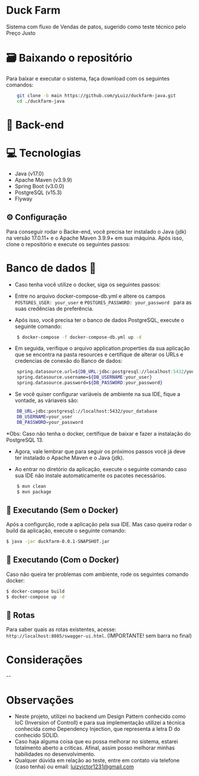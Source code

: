 # Duck Farm

Sistema com fluxo de Vendas de patos, sugerido como teste técnico pelo Preço Justo

# 🗃 Baixando o repositório
Para baixar e executar o sistema, faça download com os seguintes comandos:

``` bash
    git clone -b main https://github.com/yLuiz/duckfarm-java.git
    cd ./duckfarm-java
```

# 📡 Back-end

# 💻 Tecnologias
* Java (v17.0)
* Apache Maven (v3.9.9)
* Spring Boot (v3.0.0)
* PostgreSQL (v15.3)
* Flyway

## ⚙ Configuração
Para conseguir rodar o Backe-end, você precisa ter instalado o Java (jdk) na versão 17.0.11+ e o Apache Maven 3.9.9+ em sua máquina.
Após isso, clone o repositório e execute os seguintes passos:

# Banco de dados 🎲

- Caso tenha você utilize o docker, siga os seguintes passos:

- Entre no arquivo docker-compose-db.yml e altere os campos ``` POSTGRES_USER: your_user ``` e ```POSTGRES_PASSWORD: your_password ``` para as suas credências de preferência.
- Após isso, você precisa ter o banco de dados PostgreSQL, execute o seguinte comando:
``` bash
    $ docker-compose -f docker-compose-db.yml up -d
```

- Em seguida, verifique o arquivo application.properties da sua aplicação que se encontra na pasta resources e certifique de alterar os URLs e credencias de conexão do Banco de dados:
``` bash
    spring.datasource.url=${DB_URL:jdbc:postgresql://localhost:5432/your_database?createDatabaseIfNotExists=true}
    spring.datasource.username=${DB_USERNAME:your_user}
    spring.datasource.password=${DB_PASSWORD:your_password}
```

- Se você quiser configurar variáveis de ambiente na sua IDE, fique a vontade, as váriaveis são:
``` bash
    DB_URL=jdbc:postgresql://localhost:5432/your_database
    DB_USERNAME=your_user
    DB_PASSWORD=your_password
```

*Obs: Caso não tenha o docker, certifique de baixar e fazer a instalação do PostgreSQL 13.

- Agora, vale lembrar que para seguir os próximos passos você já deve ter instalado o Apache Maven e o Java (jdk).

- Ao entrar no diretório da aplicação, execute o seguinte comando caso sua IDE não instale automaticamente os pacotes necessários.

``` bash
    $ mvn clean
    $ mvn package
```

## 🚀 Executando (Sem o Docker)
Após a configurção, rode a aplicação pela sua IDE. 
Mas caso queira rodar o build da aplicação, execute o seguinte comando:
``` bash
$ java -jar duckfarm-0.0.1-SNAPSHOT.jar
```

## 🚀 Executando (Com o Docker)
Caso não queira ter problemas com ambiente, rode os seguintes comando docker:

``` bash
$ docker-compose build
$ docker-compose up -d
```

## 🔀 Rotas
Para saber quais as rotas existentes, acesse: `http://localhost:8085/swagger-ui.html`. (IMPORTANTE! sem barra no final)
# Considerações
--
# Observações

* Neste projeto, utilizei no backend um Design Pattern conhecido como IoC (Inversion of Controll) e para sua implementação utilizei a técnica conhecida como Dependency Injection, que representa a letra D do conhecido SOLID.
* Caso haja alguma coisa que eu possa melhorar no sistema, estarei totalmento aberto a criticas. Afinal, assim posso melhorar minhas habilidades no desenvolvimento.
* Qualquer dúvida em relação ao teste, entre em contato via telefone (caso tenha) ou email: luizvictor1231@gmail.com


